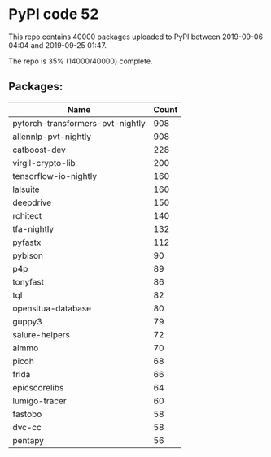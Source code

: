 # PyPI code 52

This repo contains 40000 packages uploaded to PyPI between 
2019-09-06 04:04 and 2019-09-25 01:47.

The repo is 35% (14000/40000) complete.

## Packages:

| Name  | Count |
| ----- | ----- |
| pytorch-transformers-pvt-nightly | 908 |
| allennlp-pvt-nightly | 908 |
| catboost-dev | 228 |
| virgil-crypto-lib | 200 |
| tensorflow-io-nightly | 160 |
| lalsuite | 160 |
| deepdrive | 150 |
| rchitect | 140 |
| tfa-nightly | 132 |
| pyfastx | 112 |
| pybison | 90 |
| p4p | 89 |
| tonyfast | 86 |
| tql | 82 |
| opensitua-database | 80 |
| guppy3 | 79 |
| salure-helpers | 72 |
| aimmo | 70 |
| picoh | 68 |
| frida | 66 |
| epicscorelibs | 64 |
| lumigo-tracer | 60 |
| fastobo | 58 |
| dvc-cc | 58 |
| pentapy | 56 |


